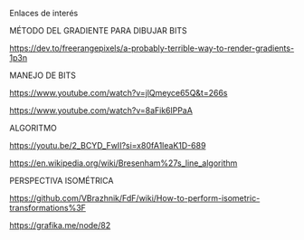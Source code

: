 Enlaces de interés


MÉTODO DEL GRADIENTE PARA DIBUJAR BITS

https://dev.to/freerangepixels/a-probably-terrible-way-to-render-gradients-1p3n



MANEJO DE BITS

https://www.youtube.com/watch?v=jlQmeyce65Q&t=266s

https://www.youtube.com/watch?v=8aFik6lPPaA



ALGORITMO

https://youtu.be/2_BCYD_FwII?si=x80fA1leaK1D-689

https://en.wikipedia.org/wiki/Bresenham%27s_line_algorithm



PERSPECTIVA ISOMÉTRICA

https://github.com/VBrazhnik/FdF/wiki/How-to-perform-isometric-transformations%3F

https://grafika.me/node/82
